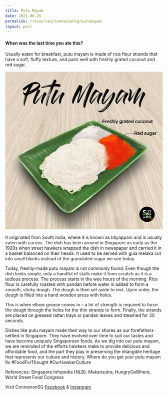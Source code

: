 ```yaml
---
title: Putu Mayam
date: 2021-06-26
permalink: /resources/connexionsg/putumayam
layout: post
---
```

#### When was the last time you ate this? ###



Usually eaten for breakfast, putu mayam is made of rice flour strands that have a soft, fluffy texture, and pairs well with freshly grated coconut and red sugar. 

![Alt text for image on Isomer site](/images/putumayam.jpeg)

It originated from South India, where it is known as Idiyappam and is usually eaten with curries. The dish has been around in Singapore as early as the 1920s when street hawkers wrapped the dish in newspaper and carried it in a basket balanced on their heads. It used to be served with gula melaka cut into small blocks instead of the granulated sugar we see today.

Today, freshly-made putu mayam is not commonly found. Even though the dish looks simple, only a handful of stalls make it from scratch as it is a tedious process. The process starts in the wee hours of the morning. Rice flour is carefully roasted with pandan before water is added to form a smooth, sticky dough. The dough is then set aside to rest. Upon order, the dough is filled into a hand wooden press with holes. 

This is when elbow grease comes in – a lot of strength is required to force the dough through the holes for the thin strands to form. Finally, the strands are placed on greased rattan trays or pandan leaves and steamed for 30 seconds. 

Dishes like putu mayam made their way to our shores as our forefathers settled in Singapore. They have evolved over time to suit our tastes and have become uniquely Singaporean foods. As we dig into our putu mayam, we are reminded of the efforts hawkers make to provide delicious and affordable food, and the part they play in preserving the intangible heritage that represents our culture and history. Where do you get your putu mayam fix #FoodForThought #OurHawkerCulture

References: Singapore Infopedia (NLB), Makansutra, HungryGoWhere, World Street Food Congress

Visit ConnexionSG [Facebook](https://www.facebook.com/ConnexionSG) & [Instagram](https://www.instagram.com/connexionsg/)
